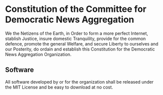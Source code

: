 # Constitution of the Committee for Democratic News Aggregation
We the Netizens of the Earth, in Order to form a more perfect Internet, stablish Justice, insure domestic Tranquility, provide for the common defence, promote the general Welfare, and secure Liberty to ourselves and our Posterity, do ordain and establish this Constitution for the Democratic News Aggregation Organization.

## Software
All software developed by or for the organization shall be released under the MIT License and be easy to download at no cost.

